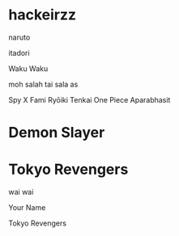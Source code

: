 # hackeirzz

naruto

itadori

Waku Waku

moh salah
 tai sala
as

Spy X Fami
Ryōiki Tenkai
One Piece
Aparabhasit


Demon Slayer
=======
Tokyo Revengers
=======

wai wai


Your Name

Tokyo Revengers 


